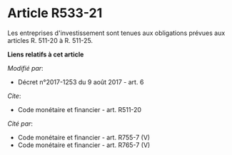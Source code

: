 # Article R533-21

Les entreprises d'investissement sont tenues aux obligations prévues aux articles R. 511-20 à R. 511-25.

**Liens relatifs à cet article**

_Modifié par_:

  - Décret n°2017-1253 du 9 août 2017 - art. 6

_Cite_:

  - Code monétaire et financier - art. R511-20

_Cité par_:

  - Code monétaire et financier - art. R755-7 (V)
  - Code monétaire et financier - art. R765-7 (V)
